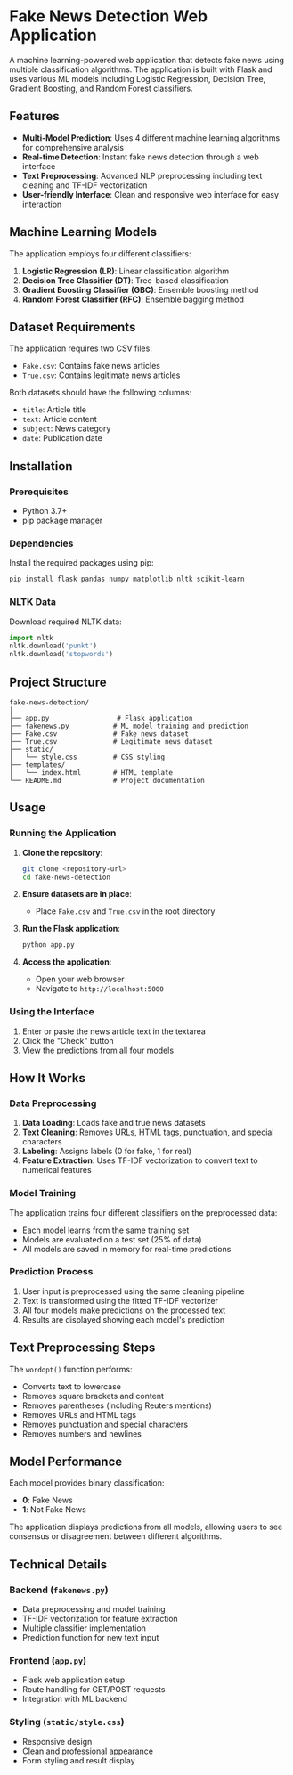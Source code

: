 # Fake News Detection Web Application

A machine learning-powered web application that detects fake news using multiple classification algorithms. The application is built with Flask and uses various ML models including Logistic Regression, Decision Tree, Gradient Boosting, and Random Forest classifiers.

## Features

- **Multi-Model Prediction**: Uses 4 different machine learning algorithms for comprehensive analysis
- **Real-time Detection**: Instant fake news detection through a web interface
- **Text Preprocessing**: Advanced NLP preprocessing including text cleaning and TF-IDF vectorization
- **User-friendly Interface**: Clean and responsive web interface for easy interaction

## Machine Learning Models

The application employs four different classifiers:

1. **Logistic Regression (LR)**: Linear classification algorithm
2. **Decision Tree Classifier (DT)**: Tree-based classification
3. **Gradient Boosting Classifier (GBC)**: Ensemble boosting method
4. **Random Forest Classifier (RFC)**: Ensemble bagging method

## Dataset Requirements

The application requires two CSV files:
- `Fake.csv`: Contains fake news articles
- `True.csv`: Contains legitimate news articles

Both datasets should have the following columns:
- `title`: Article title
- `text`: Article content
- `subject`: News category
- `date`: Publication date

## Installation

### Prerequisites

- Python 3.7+
- pip package manager

### Dependencies

Install the required packages using pip:

```bash
pip install flask pandas numpy matplotlib nltk scikit-learn
```

### NLTK Data

Download required NLTK data:

```python
import nltk
nltk.download('punkt')
nltk.download('stopwords')
```

## Project Structure

```
fake-news-detection/
│
├── app.py                 # Flask application
├── fakenews.py           # ML model training and prediction
├── Fake.csv              # Fake news dataset
├── True.csv              # Legitimate news dataset
├── static/
│   └── style.css         # CSS styling
├── templates/
│   └── index.html        # HTML template
└── README.md             # Project documentation
```

## Usage

### Running the Application

1. **Clone the repository**:
   ```bash
   git clone <repository-url>
   cd fake-news-detection
   ```

2. **Ensure datasets are in place**:
   - Place `Fake.csv` and `True.csv` in the root directory

3. **Run the Flask application**:
   ```bash
   python app.py
   ```

4. **Access the application**:
   - Open your web browser
   - Navigate to `http://localhost:5000`

### Using the Interface

1. Enter or paste the news article text in the textarea
2. Click the "Check" button
3. View the predictions from all four models

## How It Works

### Data Preprocessing

1. **Data Loading**: Loads fake and true news datasets
2. **Text Cleaning**: Removes URLs, HTML tags, punctuation, and special characters
3. **Labeling**: Assigns labels (0 for fake, 1 for real)
4. **Feature Extraction**: Uses TF-IDF vectorization to convert text to numerical features

### Model Training

The application trains four different classifiers on the preprocessed data:
- Each model learns from the same training set
- Models are evaluated on a test set (25% of data)
- All models are saved in memory for real-time predictions

### Prediction Process

1. User input is preprocessed using the same cleaning pipeline
2. Text is transformed using the fitted TF-IDF vectorizer
3. All four models make predictions on the processed text
4. Results are displayed showing each model's prediction

## Text Preprocessing Steps

The `wordopt()` function performs:
- Converts text to lowercase
- Removes square brackets and content
- Removes parentheses (including Reuters mentions)
- Removes URLs and HTML tags
- Removes punctuation and special characters
- Removes numbers and newlines

## Model Performance

Each model provides binary classification:
- **0**: Fake News
- **1**: Not Fake News 

The application displays predictions from all models, allowing users to see consensus or disagreement between different algorithms.

## Technical Details

### Backend (`fakenews.py`)
- Data preprocessing and model training
- TF-IDF vectorization for feature extraction
- Multiple classifier implementation
- Prediction function for new text input

### Frontend (`app.py`)
- Flask web application setup
- Route handling for GET/POST requests
- Integration with ML backend

### Styling (`static/style.css`)
- Responsive design
- Clean and professional appearance
- Form styling and result display
